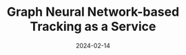 ---
title: "Graph Neural Network-based Tracking as a Service"
date: 2024-02-14
venue: arXiv:2402.09633
link: https://inspirehep.net/literature/2758729
inspire_id: 2758729
authors: Haoran Zhao, et al.
bibtex: '@inproceedings{Zhao:2024uwh,\n archiveprefix = {arXiv},\n author = {Zhao, Haoran and others},\n booktitle = {{Connecting The Dots 2023}},\n eprint = {2402.09633},\n month = {2},\n primaryclass = {physics.comp-ph},\n reportnumber = {PROC-CTD2023-56, FERMILAB-CONF-24-0079-PPD},\n title = {{Graph Neural Network-based Tracking as a Service}},\n year = {2024}\n}\n'
---